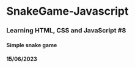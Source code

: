 # SnakeGame-Javascript
### Learning HTML, CSS and JavaScript #8
#### Simple snake game
#### 15/06/2023
